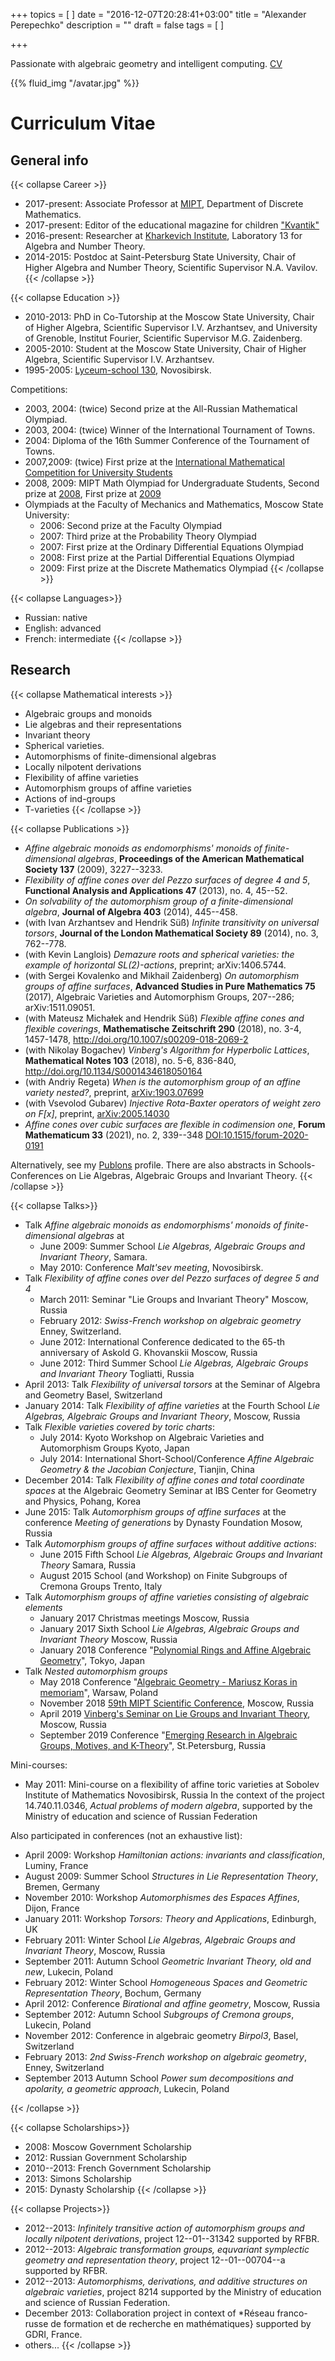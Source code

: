 +++
topics = [
]
date = "2016-12-07T20:28:41+03:00"
title = "Alexander Perepechko"
description = ""
draft = false
tags = [
]

+++

Passionate with algebraic geometry and intelligent computing.
[CV](/CV.pdf)

<!---
My research information is available here:
<http://www.researchgate.net/profile/Alexander_Perepechko>

Yours, Alexander.
-->


{{% fluid_img "/avatar.jpg" %}}


# Curriculum Vitae

## General info

{{< collapse Career  >}}
- 2017-present: Associate Professor at [MIPT](http://mipt.ru), Department of Discrete Mathematics.
- 2017-present: Editor of the educational magazine for children ["Kvantik"](http://kvantik.com/)
- 2016-present: Researcher at [Kharkevich Institute](http://iitp.ru), Laboratory 13 for Algebra and Number Theory.
- 2014-2015: Postdoc at Saint-Petersburg State University, Chair of Higher Algebra and Number Theory, Scientific Supervisor N.A. Vavilov.
{{< /collapse >}}


{{< collapse Education  >}}
- 2010-2013: PhD in Co-Tutorship at the Moscow State University, Chair of Higher Algebra, Scientific Supervisor I.V. Arzhantsev, and University of Grenoble, Institut Fourier, Scientific Supervisor M.G. Zaidenberg.
- 2005-2010: Student at the Moscow State University, Chair of Higher Algebra, Scientific Supervisor I.V. Arzhantsev.
- 1995-2005: [Lyceum-school 130](http://www-eng.sch130.nsc.ru/), Novosibirsk.

Competitions:

- 2003, 2004: (twice) Second prize at the All-Russian Mathematical Olympiad.
- 2003, 2004: (twice) Winner of the International Tournament of Towns.
- 2004: Diploma of the 16th Summer Conference of the Tournament of Towns.
- 2007,2009: (twice) First prize at the [International Mathematical Competition for University Students](http://www.imc-math.org/)
- 2008, 2009: MIPT Math Olympiad for Undergraduate Students, Second prize at [2008](http://math.mipt.ru/olymp/so2008/), First prize at [2009](http://math.mipt.ru/olymp/2009/)
- Olympiads at the Faculty of Mechanics and Mathematics, Moscow State University:
  - 2006: Second prize at the Faculty Olympiad
  - 2007: Third prize at the Probability Theory Olympiad
  - 2007: First prize at the Ordinary Differential Equations Olympiad
  - 2008: First prize at the Partial Differential Equations Olympiad
  - 2009: First prize at the Discrete Mathematics Olympiad
{{< /collapse >}}

{{< collapse Languages>}}
- Russian: native
- English: advanced
- French: intermediate
{{< /collapse >}}

## Research

{{< collapse Mathematical interests  >}}
- Algebraic groups and monoids
- Lie algebras and their representations
- Invariant theory
- Spherical varieties.
- Automorphisms of finite-dimensional algebras
- Locally nilpotent derivations
- Flexibility of affine varieties
- Automorphism groups of affine varieties
- Actions of ind-groups
- T-varieties
{{< /collapse >}}


{{< collapse Publications  >}}
- *Affine algebraic monoids as endomorphisms' monoids of finite-dimensional algebras*, **Proceedings of the American Mathematical Society 137** (2009), 3227--3233.
- *Flexibility of affine cones over del Pezzo surfaces of degree 4 and 5*, **Functional Analysis and Applications 47** (2013), no. 4, 45--52.
- *On solvability of the automorphism group of a finite-dimensional algebra*, **Journal of Algebra 403**  (2014), 445--458.
- (with Ivan Arzhantsev and Hendrik Süß) *Infinite transitivity on universal torsors*, **Journal of the London Mathematical Society 89** (2014), no. 3, 762--778.
- (with Kevin Langlois) *Demazure roots and spherical varieties: the example of horizontal SL(2)-actions*, preprint; arXiv:1406.5744.
- (with Sergei Kovalenko and Mikhail Zaidenberg) *On automorphism groups of affine surfaces*, **Advanced Studies in Pure Mathematics 75** (2017), Algebraic Varieties and Automorphism Groups, 207--286; arXiv:1511.09051.
- (with Mateusz Michałek and Hendrik Süß) *Flexible affine cones and flexible coverings*, **Mathematische Zeitschrift 290** (2018), no. 3-4, 1457-1478, http://doi.org/10.1007/s00209-018-2069-2
- (with Nikolay Bogachev) *Vinberg's Algorithm for Hyperbolic Lattices*, **Mathematical Notes 103** (2018), no. 5-6, 836-840, http://doi.org/10.1134/S0001434618050164
- (with Andriy Regeta) *When is the automorphism group of an affine variety nested?*, preprint, [arXiv:1903.07699](https://arxiv.org/abs/1903.07699)
- (with Vsevolod Gubarev) *Injective Rota-Baxter operators of weight zero on F[x]*, preprint, [arXiv:2005.14030](https://arxiv.org/abs/2005.14030) 
- *Affine cones over cubic surfaces are flexible in codimension one*, **Forum Mathematicum 33** (2021), no. 2, 339--348 [DOI:10.1515/forum-2020-0191](https://doi.org/10.1515/forum-2020-0191)

Alternatively, see my [Publons](https://publons.com/researcher/2939252/alexander-perepechko/) profile.
There are also abstracts in Schools-Conferences on Lie Algebras, Algebraic Groups and Invariant Theory.
{{< /collapse >}}



{{< collapse Talks>}}
- Talk *Affine algebraic monoids as endomorphisms' monoids of finite-dimensional algebras* at
  - June 2009: Summer School *Lie Algebras, Algebraic Groups and Invariant Theory*, Samara.
  - May 2010: Conference *Malt'sev meeting*, Novosibirsk.
- Talk *Flexibility of affine cones over del Pezzo surfaces of degree 5 and 4*
  - March 2011: Seminar "Lie Groups and Invariant Theory" Moscow, Russia
  - February 2012: *Swiss-French workshop on algebraic geometry* Enney, Switzerland.
  - June 2012: International Conference dedicated to the 65-th anniversary of Askold G. Khovanskii Moscow, Russia
  - June 2012: Third Summer School *Lie Algebras, Algebraic Groups and Invariant Theory* Togliatti, Russia
- April 2013: Talk *Flexibility of universal torsors* at the Seminar of Algebra and Geometry Basel, Switzerland
- January 2014: Talk *Flexibility of affine varieties* at the Fourth School *Lie Algebras, Algebraic Groups and Invariant Theory*, Moscow, Russia 
- Talk *Flexible varieties covered by toric charts*:
  - July 2014: Kyoto Workshop on Algebraic Varieties and Automorphism Groups Kyoto, Japan 
  - July 2014: International Short-School/Conference *Affine Algebraic Geometry & the Jacobian Conjecture*, Tianjin, China
- December 2014: Talk *Flexibility of affine cones and total coordinate spaces* at the Algebraic Geometry Seminar at IBS Center for Geometry and Physics, Pohang, Korea
- June 2015: Talk *Automorphism groups of affine surfaces* at the conference  *Meeting of generations* by Dynasty Foundation Mosow, Russia 
- Talk *Automorphism groups of affine surfaces without additive actions*:
  - June 2015 Fifth School *Lie Algebras, Algebraic Groups and Invariant Theory* Samara, Russia 
  - August 2015 School (and Workshop) on Finite Subgroups of Cremona Groups Trento, Italy 
- Talk *Automorphism groups of affine varieties consisting of algebraic elements*
  - January 2017 Christmas meetings Moscow, Russia 
  - January 2017 Sixth School *Lie Algebras, Algebraic Groups and Invariant Theory* Moscow, Russia
  - January 2018 Conference "[Polynomial Rings and Affine Algebraic Geometry](https://sites.google.com/view/praag-2018/home)", Tokyo, Japan
- Talk *Nested automorphism groups*
  - May 2018 Conference "[Algebraic Geometry - Mariusz Koras in memoriam](https://www.impan.pl/en/activities/banach-center/conferences/18-koras-conference)", Warsaw, Poland
  - November 2018 [59th MIPT Scientific Conference](https://mipt.ru/english/events/59th-mipt-scientific-conference), Moscow, Russia
  - April 2019 [Vinberg's Seminar on Lie Groups and Invariant Theory](http://halgebra.math.msu.su/Lie/), Moscow, Russia
  - September 2019 Conference "[Emerging Research in  Algebraic Groups, Motives, and K-Theory](https://sites.google.com/view/agmspb2019/events/emerging-research)", St.Petersburg, Russia



Mini-courses:

- May 2011: Mini-course on a flexibility of affine toric varieties at Sobolev Institute of Mathematics Novosibirsk, Russia In the context of the project 14.740.11.0346, *Actual problems of modern algebra*, supported by the Ministry of education and science of Russian Federation

Also participated in conferences (not an exhaustive list):

- April 2009: Workshop *Hamiltonian actions: invariants and classification*, Luminy, France
- August 2009: Summer School *Structures in Lie Representation Theory*, Bremen, Germany
- November 2010: Workshop *Automorphismes des Espaces Affines*, Dijon, France
- January 2011: Workshop *Torsors: Theory and Applications*, Edinburgh, UK
- February 2011: Winter School *Lie Algebras, Algebraic Groups and Invariant Theory*, Moscow, Russia
- September 2011: Autumn School *Geometric Invariant Theory, old and new*, Lukecin, Poland
- February 2012: Winter School *Homogeneous Spaces and Geometric Representation Theory*, Bochum, Germany
- April 2012: Conference *Birational and affine geometry*, Moscow, Russia
-  September 2012: Autumn School *Subgroups of Cremona groups*, Lukecin, Poland
- November 2012: Conference in algebraic geometry *Birpol3*, Basel, Switzerland
- February 2013: *2nd Swiss-French workshop on algebraic geometry*, Enney, Switzerland
-  September 2013 Autumn School *Power sum decompositions and apolarity, a geometric approach*, Lukecin, Poland

{{< /collapse >}}









{{< collapse Scholarships>}}
- 2008: Moscow Government Scholarship
- 2012: Russian Government Scholarship
- 2010--2013: French Government Scholarship
- 2013: Simons Scholarship
- 2015: Dynasty Scholarship
{{< /collapse >}}



{{< collapse Projects>}}
- 2012--2013: *Infinitely transitive action of automorphism groups and locally nilpotent derivations*, project 12--01--31342 supported by RFBR.
- 2012--2013: *Algebraic transformation groups, equvariant symplectic geometry and representation theory*, project  12--01--00704--a supported by RFBR.
- 2012--2013: *Automorphisms, derivations, and additive structures on algebraic varieties*, project 8214 supported by the Ministry of education and science of Russian Federation.
- December 2013: Collaboration project in context of *Réseau franco-russe de formation et de recherche en mathématiques}  supported by GDRI, France.
- others...
{{< /collapse >}}


<!--
## Programming and stuff
{{< collapse >}}

{{< /collapse >}}




{{< collapse >}}

{{< /collapse >}}
-->